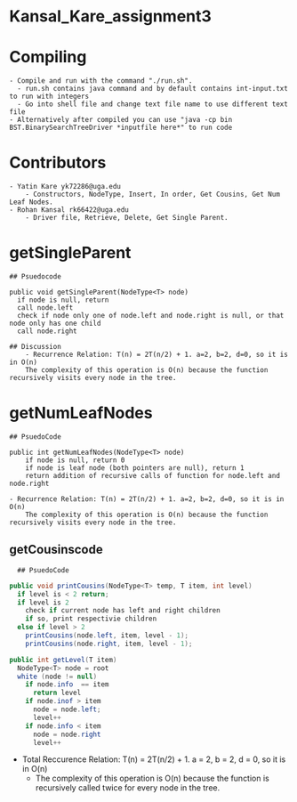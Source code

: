 # Kansal_Kare_assignment3

# Compiling

    - Compile and run with the command "./run.sh".
      - run.sh contains java command and by default contains int-input.txt to run with integers
      - Go into shell file and change text file name to use different text file
    - Alternatively after compiled you can use "java -cp bin BST.BinarySearchTreeDriver *inputfile here*" to run code

# Contributors
    - Yatin Kare yk72286@uga.edu
        - Constructors, NodeType, Insert, In order, Get Cousins, Get Num Leaf Nodes.
    - Rohan Kansal rk66422@uga.edu
        - Driver file, Retrieve, Delete, Get Single Parent.

# getSingleParent
    ## Psuedocode
    
    public void getSingleParent(NodeType<T> node)
      if node is null, return
      call node.left
      check if node only one of node.left and node.right is null, or that node only has one child
      call node.right

    ## Discussion
        - Recurrence Relation: T(n) = 2T(n/2) + 1. a=2, b=2, d=0, so it is in O(n)
        The complexity of this operation is O(n) because the function recursively visits every node in the tree.

# getNumLeafNodes
    ## PsuedoCode

    public int getNumLeafNodes(NodeType<T> node)
        if node is null, return 0
        if node is leaf node (both pointers are null), return 1
        return addition of recursive calls of function for node.left and node.right

    - Recurrence Relation: T(n) = 2T(n/2) + 1. a=2, b=2, d=0, so it is in O(n)
        The complexity of this operation is O(n) because the function recursively visits every node in the tree.

  ## getCousinscode
      ## PsuedoCode
  ```java
  public void printCousins(NodeType<T> temp, T item, int level)
    if level is < 2 return;
    if level is 2
      check if current node has left and right children
      if so, print respectivie children
    else if level > 2
      printCousins(node.left, item, level - 1);
      printCousins(node.right, item, level - 1);
  ```
  ```java
  public int getLevel(T item) 
    NodeType<T> node = root
    white (node != null)
      if node.info  == item
        return level
      if node.inof > item
        node = node.left;
        level++
      if node.info < item
        node = node.right
        level++
  ```

  - Total Reccurence Relation: T(n) = 2T(n/2) + 1. a = 2, b = 2, d = 0, so it is in O(n)
    - The complexity of this operation is O(n) because the function is recursively called twice for every node in the tree.


